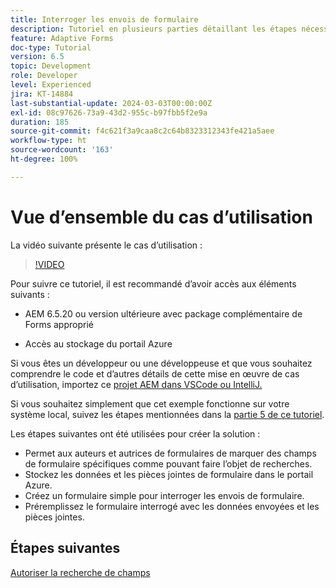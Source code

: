 ```yaml
---
title: Interroger les envois de formulaire
description: Tutoriel en plusieurs parties détaillant les étapes nécessaires pour interroger les envois de formulaire stockés dans Azure Portal
feature: Adaptive Forms
doc-type: Tutorial
version: 6.5
topic: Development
role: Developer
level: Experienced
jira: KT-14884
last-substantial-update: 2024-03-03T00:00:00Z
exl-id: 08c97626-73a9-43d2-955c-b97fbb5f2e9a
duration: 185
source-git-commit: f4c621f3a9caa8c2c64b8323312343fe421a5aee
workflow-type: ht
source-wordcount: '163'
ht-degree: 100%

---
```


# Vue d’ensemble du cas d’utilisation

La vidéo suivante présente le cas d’utilisation :

>[!VIDEO](https://video.tv.adobe.com/v/3427096?learn=on)


Pour suivre ce tutoriel, il est recommandé d’avoir accès aux éléments suivants :

* AEM 6.5.20 ou version ultérieure avec package complémentaire de Forms approprié

* Accès au stockage du portail Azure



Si vous êtes un développeur ou une développeuse et que vous souhaitez comprendre le code et d’autres détails de cette mise en œuvre de cas d’utilisation, importez ce [projet AEM dans VSCode ou IntelliJ.](assets/azuredemoproject.zip)

Si vous souhaitez simplement que cet exemple fonctionne sur votre système local, suivez les étapes mentionnées dans la [partie 5 de ce tutoriel](./part5.md).

Les étapes suivantes ont été utilisées pour créer la solution :

* Permet aux auteurs et autrices de formulaires de marquer des champs de formulaire spécifiques comme pouvant faire l’objet de recherches.
* Stockez les données et les pièces jointes de formulaire dans le portail Azure.
* Créez un formulaire simple pour interroger les envois de formulaire.
* Préremplissez le formulaire interrogé avec les données envoyées et les pièces jointes.

## Étapes suivantes

[Autoriser la recherche de champs](./part1.md)
